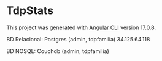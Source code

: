 # TdpStats

This project was generated with [Angular CLI](https://github.com/angular/angular-cli) version 17.0.8.

BD Relacional: Postgres (admin, tdpfamilia) 34.125.64.118

BD NOSQL: Couchdb (admin, tdpfamilia)


